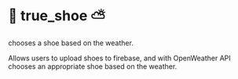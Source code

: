 # :shoe: true_shoe :partly_sunny: 

chooses a shoe based on the weather.

Allows users to upload shoes to firebase, and with OpenWeather API chooses an appropriate shoe based on the weather.



